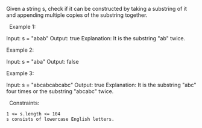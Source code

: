 Given a string s, check if it can be constructed by taking a substring of it and appending multiple copies of the substring together.

 
Example 1:

Input: s = "abab"
Output: true
Explanation: It is the substring "ab" twice.


Example 2:

Input: s = "aba"
Output: false


Example 3:

Input: s = "abcabcabcabc"
Output: true
Explanation: It is the substring "abc" four times or the substring "abcabc" twice.


 
Constraints:


	1 <= s.length <= 104
	s consists of lowercase English letters.

